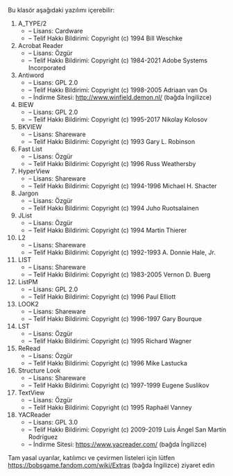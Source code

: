 Bu klasör aşağıdaki yazılımı içerebilir:

1. A_TYPE/2
   - – Lisans: Cardware
   - – Telif Hakkı Bildirimi: Copyright (c) 1994 Bill Weschke
2. Acrobat Reader
   - – Lisans: Özgür
   - – Telif Hakkı Bildirimi: Copyright (c) 1984-2021 Adobe Systems Incorporated
3. Antiword
   - – Lisans: GPL 2.0
   - – Telif Hakkı Bildirimi: Copyright (c) 1998-2005 Adriaan van Os
   - – İndirme Sitesi: http://www.winfield.demon.nl/ (bağda İngilizce)
4. BIEW
   - – Lisans: GPL 2.0
   - – Telif Hakkı Bildirimi: Copyright (c) 1995-2017 Nikolay Kolosov
5. BKVIEW
   - – Lisans: Shareware
   - – Telif Hakkı Bildirimi: Copyright (c) 1993 Gary L. Robinson
6. Fast List
   - – Lisans: Özgür
   - – Telif Hakkı Bildirimi: Copyright (c) 1996 Russ Weathersby
7. HyperView
   - – Lisans: Shareware
   - – Telif Hakkı Bildirimi: Copyright (c) 1994-1996 Michael H. Shacter
8. Jargon
   - – Lisans: Özgür
   - – Telif Hakkı Bildirimi: Copyright (c) 1994 Juho Ruotsalainen
9. JList
   - – Lisans: Özgür
   - – Telif Hakkı Bildirimi: Copyright (c) 1994 Martin Thierer
10. L2
    - – Lisans: Shareware
    - – Telif Hakkı Bildirimi: Copyright (c) 1992-1993 A. Donnie Hale, Jr.
11. LIST
    - – Lisans: Shareware
    - – Telif Hakkı Bildirimi: Copyright (c) 1983-2005 Vernon D. Buerg
12. ListPM
    - – Lisans: GPL 2.0
    - – Telif Hakkı Bildirimi: Copyright (c) 1996 Paul Elliott
13. LOOK2
    - – Lisans: Shareware
    - – Telif Hakkı Bildirimi: Copyright (c) 1996-1997 Gary Bourque
14. LST
    - – Lisans: Özgür
    - – Telif Hakkı Bildirimi: Copyright (c) 1995 Richard Wagner
15. ReRead
    - – Lisans: Özgür
    - – Telif Hakkı Bildirimi: Copyright (c) 1996 Mike Lastucka
16. Structure Look
    - – Lisans: Shareware
    - – Telif Hakkı Bildirimi: Copyright (c) 1997-1999 Eugene Suslikov
17. TextView
    - – Lisans: Özgür
    - – Telif Hakkı Bildirimi: Copyright (c) 1995 Raphaël Vanney
18. YACReader
    - – Lisans: GPL 3.0
    - – Telif Hakkı Bildirimi: Copyright (c) 2009-2019 Luis Ángel San Martín Rodríguez
    - – İndirme Sitesi: https://www.yacreader.com/ (bağda İngilizce)

Tam yasal uyarılar, katılımcı ve çevirmen listeleri için lütfen https://bobsgame.fandom.com/wiki/Extras (bağda İngilizce) ziyaret edin
